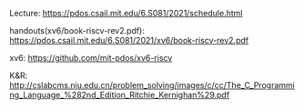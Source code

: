 Lecture: https://pdos.csail.mit.edu/6.S081/2021/schedule.html

handouts(xv6/book-riscv-rev2.pdf): https://pdos.csail.mit.edu/6.S081/2021/xv6/book-riscv-rev2.pdf

xv6: https://github.com/mit-pdos/xv6-riscv

K&R: http://cslabcms.nju.edu.cn/problem_solving/images/c/cc/The_C_Programming_Language_%282nd_Edition_Ritchie_Kernighan%29.pdf
